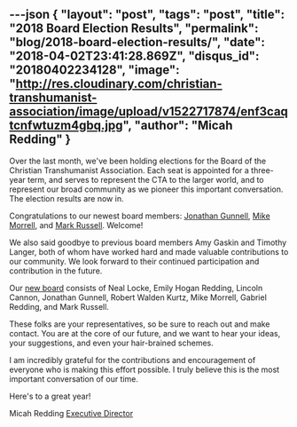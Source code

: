 ---json
{
	"layout": "post",
	"tags": "post",
    "title": "2018 Board Election Results",
    "permalink": "blog/2018-board-election-results/",
    "date": "2018-04-02T23:41:28.869Z",
    "disqus_id": "20180402234128",
    "image":  "http://res.cloudinary.com/christian-transhumanist-association/image/upload/v1522717874/enf3caqtcnfwtuzm4gbq.jpg",
    "author": "Micah Redding"
}
---
Over the last month, we've been holding elections for the Board of the Christian Transhumanist Association. Each seat is appointed for a three-year term, and serves to represent the CTA to the larger world, and to represent our broad community as we pioneer this important conversation. The election results are now in.

Congratulations to our newest board members: [Jonathan Gunnell](//www.christiantranshumanism.org/users/283), [Mike Morrell](//www.christiantranshumanism.org/users/290), and [Mark Russell](//www.christiantranshumanism.org/users/6). Welcome!

We also said goodbye to previous board members Amy Gaskin and Timothy Langer, both of whom have worked hard and made valuable contributions to our community. We look forward to their continued participation and contribution in the future.

Our [new board](//www.christiantranshumanism.org/board) consists of Neal Locke, Emily Hogan Redding, Lincoln Cannon, Jonathan Gunnell, Robert Walden Kurtz, Mike Morrell, Gabriel Redding, and Mark Russell.

These folks are your representatives, so be sure to reach out and make contact. You are at the core of our future, and we want to hear your ideas, your suggestions, and even your hair-brained schemes.

I am incredibly grateful for the contributions and encouragement of everyone who is making this effort possible. I truly believe this is the most important conversation of our time.

Here's to a great year!


Micah Redding
[Executive Director](/executive-director)
